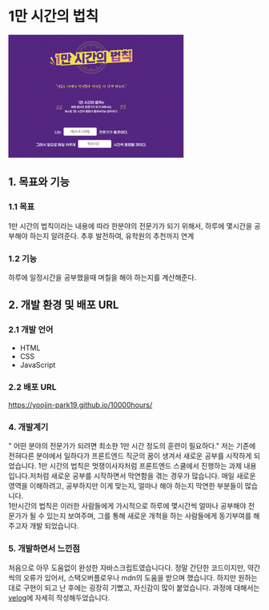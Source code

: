 # 1만 시간의 법칙

<img width=350px src=https://github.com/yoojin-park19/10000hours/blob/main/main-img.png>

## 1. 목표와 기능
### 1.1 목표
1만 시간의 법칙이라는 내용에 따라 한분야의 전문가가 되기 위해서,
하루에 몇시간을 공부해야 하는지 알려준다.
추후 발전하여, 유학원의 추천까지 연계
### 1.2 기능
하루에 일정시간을 공부했을때 며칠을 해야 하는지를 계산해준다.

## 2. 개발 환경 및 배포 URL
### 2.1 개발 언어

* HTML
* CSS
* JavaScript

### 2.2 배포 URL

<a href="https://yoojin-park19.github.io/10000hours/">https://yoojin-park19.github.io/10000hours/</a>

### 4. 개발계기
" 어떤 분야의 전문가가 되려면 최소한 1만 시간 정도의 훈련이 필요하다."
저는 기존에 전혀다른 분야에서 일하다가 프론트엔드 직군의 꿈이 생겨서 새로운 공부를 시작하게 되었습니다. 1만 시간의 법칙은 멋쟁이사자처럼 프론트엔드 스쿨에서 진행하는 과제 내용 입니다.저처럼 새로운 공부를 시작하면서 막연함을 겪는 경우가 많습니다. 매일 새로운 영역을 이해하려고,
공부하지만 이게 맞는지, 얼마나 해야 하는지 막연한 부분들이 많습니다.
<br>
1만시간의 법칙은 이러한 사람들에게 가시적으로 하루에 몇시간씩 얼마나 공부해야 전문가가 될 수 있는지 보여주며, 그를 통해 새로운 개척을 하는 사람들에게 동기부여를 해주고자 개발 되었습니다.
                                                                                                        
### 5. 개발하면서 느낀점
처음으로 아무 도움없이 완성한 자바스크립트였습니다다.
정말 간단한 코드이지만, 약간씩의 오류가 있어서, 스택오버플로우나 mdn의 도움을 받으며 했습니다.
하지만 원하는대로 구현이 되고 난 후에는 굉장히 기뻤고, 자신감이 많이 붙었습니다.
과정에 대해서는 <a href="https://velog.io/@yoojinpark">velog</a>에 자세히 작성해두었습니다.

